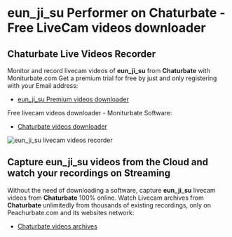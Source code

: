 # eun_ji_su Performer on Chaturbate - Free LiveCam videos downloader

## Chaturbate Live Videos Recorder

Monitor and record livecam videos of **eun_ji_su** from **Chaturbate** with Moniturbate.com
Get a premium trial for free by just and only registering with your Email address:
* [eun_ji_su Premium videos downloader](https://moniturbate.com/request-demo-licence-key.html)

Free livecam videos downloader - Moniturbate Software:
* [Chaturbate videos downloader](https://moniturbate.com/moniturbate-download-software.html)

![eun_ji_su livecam videos recorder](https://peachurnet.com/templates/moniturbate-software.png)


## Capture eun_ji_su videos from the Cloud and watch your recordings on Streaming

Without the need of downloading a software, capture **eun_ji_su** livecam videos from **Chaturbate** 100% online.
Watch Livecam archives from **Chaturbate** unlimitedly from thousands of existing recordings, only on Peachurbate.com and its websites network:
* [Chaturbate videos archives](https://peachurnet.com/)